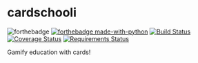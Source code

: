 # cardschooli
![forthebadge](http://forthebadge.com/images/badges/built-with-love.svg)
[![forthebadge made-with-python](http://ForTheBadge.com/images/badges/made-with-python.svg)](https://www.python.org/)
[![Build Status](https://travis-ci.org/m4k5/cardschooli.svg?branch=master)](https://travis-ci.org/m4k5/cardschooli)
[![Coverage Status](https://coveralls.io/repos/github/m4k5/cardschooli/badge.svg?branch=master)](https://coveralls.io/github/m4k5/cardschooli?branch=master)
[![Requirements Status](https://requires.io/github/m4k5/cardschooli/requirements.svg?branch=master)](https://requires.io/github/m4k5/cardschooli/requirements/?branch=master)

Gamify education with cards! 
